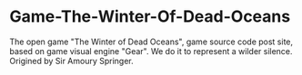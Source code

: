 # Game-The-Winter-Of-Dead-Oceans
The open game "The Winter of Dead Oceans", game source code post site, based on game visual engine "Gear". We do it to represent a wilder silence. Origined by Sir Amoury Springer.
